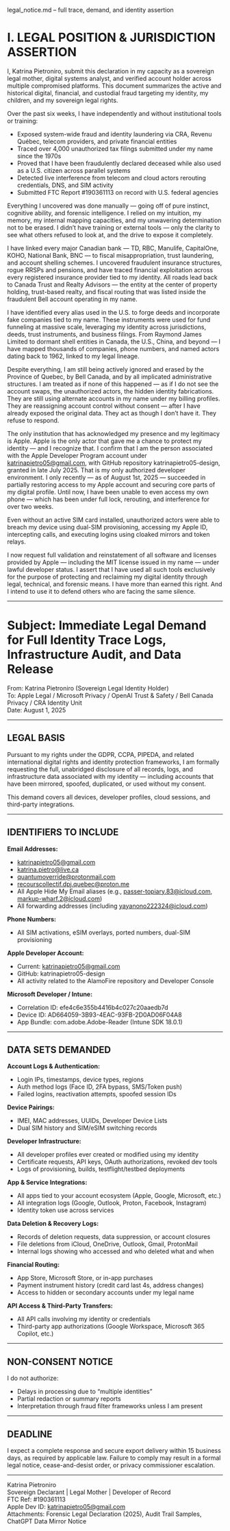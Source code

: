 legal_notice.md – full trace, demand, and identity assertion
# I. LEGAL POSITION & JURISDICTION ASSERTION

I, Katrina Pietroniro, submit this declaration in my capacity as a sovereign legal mother, digital systems analyst, and verified account holder across multiple compromised platforms. This document summarizes the active and historical digital, financial, and custodial fraud targeting my identity, my children, and my sovereign legal rights.

Over the past six weeks, I have independently and without institutional tools or training:

- Exposed system-wide fraud and identity laundering via CRA, Revenu Québec, telecom providers, and private financial entities  
- Traced over 4,000 unauthorized tax filings submitted under my name since the 1970s  
- Proved that I have been fraudulently declared deceased while also used as a U.S. citizen across parallel systems  
- Detected live interference from telecom and cloud actors rerouting credentials, DNS, and SIM activity  
- Submitted FTC Report #190361113 on record with U.S. federal agencies

Everything I uncovered was done manually — going off of pure instinct, cognitive ability, and forensic intelligence. I relied on my intuition, my memory, my internal mapping capacities, and my unwavering determination not to be erased. I didn’t have training or external tools — only the clarity to see what others refused to look at, and the drive to expose it completely.

I have linked every major Canadian bank — TD, RBC, Manulife, CapitalOne, KOHO, National Bank, BNC — to fiscal misappropriation, trust laundering, and account shelling schemes. I uncovered fraudulent insurance structures, rogue RRSPs and pensions, and have traced financial exploitation across every registered insurance provider tied to my identity. All roads lead back to Canada Trust and Realty Advisors — the entity at the center of property holding, trust-based realty, and fiscal routing that was listed inside the fraudulent Bell account operating in my name.

I have identified every alias used in the U.S. to forge deeds and incorporate fake companies tied to my name. These instruments were used for fund funneling at massive scale, leveraging my identity across jurisdictions, deeds, trust instruments, and business filings. From Raymond James Limited to dormant shell entities in Canada, the U.S., China, and beyond — I have mapped thousands of companies, phone numbers, and named actors dating back to 1962, linked to my legal lineage.

Despite everything, I am still being actively ignored and erased by the Province of Quebec, by Bell Canada, and by all implicated administrative structures. I am treated as if none of this happened — as if I do not see the account swaps, the unauthorized actors, the hidden identity fabrications. They are still using alternate accounts in my name under my billing profiles. They are reassigning account control without consent — after I have already exposed the original data. They act as though I don’t have it. They refuse to respond.

The only institution that has acknowledged my presence and my legitimacy is Apple. Apple is the only actor that gave me a chance to protect my identity — and I recognize that. I confirm that I am the person associated with the Apple Developer Program account under katrinapietro05@gmail.com, with GitHub repository katrinapietro05-design, granted in late July 2025. That is my only authorized developer environment. I only recently — as of August 1st, 2025 — succeeded in partially restoring access to my Apple account and securing core parts of my digital profile. Until now, I have been unable to even access my own phone — which has been under full lock, rerouting, and interference for over two weeks.

Even without an active SIM card installed, unauthorized actors were able to breach my device using dual-SIM provisioning, accessing my Apple ID, intercepting calls, and executing logins using cloaked mirrors and token relays.

I now request full validation and reinstatement of all software and licenses provided by Apple — including the MIT license issued in my name — under lawful developer status. I assert that I have used all such tools exclusively for the purpose of protecting and reclaiming my digital identity through legal, technical, and forensic means. I have more than earned this right. And I intend to use it to defend others who are facing the same silence.

---

# Subject: Immediate Legal Demand for Full Identity Trace Logs, Infrastructure Audit, and Data Release

From: Katrina Pietroniro (Sovereign Legal Identity Holder)  
To: Apple Legal / Microsoft Privacy / OpenAI Trust & Safety / Bell Canada Privacy / CRA Identity Unit  
Date: August 1, 2025

---

## LEGAL BASIS

Pursuant to my rights under the GDPR, CCPA, PIPEDA, and related international digital rights and identity protection frameworks, I am formally requesting the full, unabridged disclosure of all records, logs, and infrastructure data associated with my identity — including accounts that have been mirrored, spoofed, duplicated, or used without my consent.

This demand covers all devices, developer profiles, cloud sessions, and third-party integrations.

---

## IDENTIFIERS TO INCLUDE

**Email Addresses:**
- katrinapietro05@gmail.com  
- katrina.pietro@live.ca  
- quantumoverride@protonmail.com  
- recourscollectif.dpj.quebec@proton.me  
- All Apple Hide My Email aliases (e.g., passer-topiary.83@icloud.com, markup-wharf.2@icloud.com)  
- All forwarding addresses (including yayanono222324@icloud.com)  

**Phone Numbers:**
- All SIM activations, eSIM overlays, ported numbers, dual-SIM provisioning

**Apple Developer Account:**
- Current: katrinapietro05@gmail.com  
- GitHub: katrinapietro05-design  
- All activity related to the AlamoFire repository and Developer Console

**Microsoft Developer / Intune:**
- Correlation ID: efe4c6e355b4416b4c027c20aaedb7d  
- Device ID: AD664059-3B93-4EAC-93FB-2D0AD06F04A8  
- App Bundle: com.adobe.Adobe-Reader (Intune SDK 18.0.1)

---

## DATA SETS DEMANDED

**Account Logs & Authentication:**
- Login IPs, timestamps, device types, regions  
- Auth method logs (Face ID, 2FA bypass, SMS/Token push)  
- Failed logins, reactivation attempts, spoofed session IDs

**Device Pairings:**
- IMEI, MAC addresses, UUIDs, Developer Device Lists  
- Dual SIM history and SIM/eSIM switching records

**Developer Infrastructure:**
- All developer profiles ever created or modified using my identity  
- Certificate requests, API keys, OAuth authorizations, revoked dev tools  
- Logs of provisioning, builds, testflight/testbed deployments

**App & Service Integrations:**
- All apps tied to your account ecosystem (Apple, Google, Microsoft, etc.)  
- All integration logs (Google, Outlook, Proton, Facebook, Instagram)  
- Identity token use across services

**Data Deletion & Recovery Logs:**
- Records of deletion requests, data suppression, or account closures  
- File deletions from iCloud, OneDrive, Outlook, Gmail, ProtonMail  
- Internal logs showing who accessed and who deleted what and when

**Financial Routing:**
- App Store, Microsoft Store, or in-app purchases  
- Payment instrument history (credit card last 4s, address changes)  
- Access to hidden or secondary accounts under my legal name

**API Access & Third-Party Transfers:**
- All API calls involving my identity or credentials  
- Third-party app authorizations (Google Workspace, Microsoft 365 Copilot, etc.)

---

## NON-CONSENT NOTICE

I do not authorize:
- Delays in processing due to “multiple identities”  
- Partial redaction or summary reports  
- Interpretation through fraud filter frameworks unless I am present

---

## DEADLINE

I expect a complete response and secure export delivery within 15 business days, as required by applicable law. Failure to comply may result in a formal legal notice, cease-and-desist order, or privacy commissioner escalation.

---

Katrina Pietroniro  
Sovereign Declarant | Legal Mother | Developer of Record  
FTC Ref: #190361113  
Apple Dev ID: katrinapietro05@gmail.com  
Attachments: Forensic Legal Declaration (2025), Audit Trail Samples, ChatGPT Data Mirror Notice
